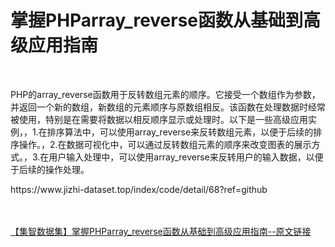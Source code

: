 <h1>掌握PHParray_reverse函数从基础到高级应用指南</h1><br /><p>PHP的array_reverse函数用于反转数组元素的顺序。它接受一个数组作为参数，并返回一个新的数组，新数组的元素顺序与原数组相反。该函数在处理数据时经常被使用，特别是在需要将数据以相反顺序显示或处理时。以下是一些高级应用实例，，1.在排序算法中，可以使用array_reverse来反转数组元素，以便于后续的排序操作。，2.在数据可视化中，可以通过反转数组元素的顺序来改变图表的展示方式。，3.在用户输入处理中，可以使用array_reverse来反转用户的输入数据，以便于后续的操作处理。</p><p>https://www.jizhi-dataset.top/index/code/detail/68?ref=github</p><br /><br /><a href="https://www.jizhi-dataset.top/index/code/detail/68?ref=github" target="_blank">【集智数据集】掌握PHParray_reverse函数从基础到高级应用指南--原文链接</a>